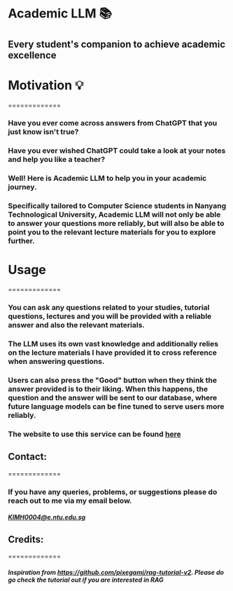 # **Academic LLM** 📚
## Every student's companion to achieve academic excellence

# Motivation 💡
=============
### Have you ever come across answers from ChatGPT that you just know isn't true? 
### Have you ever wished ChatGPT could take a look at your notes and help you like a teacher?
### Well! Here is **Academic LLM** to help you in your academic journey. 
### Specifically tailored to Computer Science students in Nanyang Technological University, Academic LLM will not only be able to answer your questions more reliably, but will also be able to point you to the relevant lecture materials for you to explore further. 

# Usage 
=============
### You can ask any questions related to your studies, tutorial questions, lectures and you will be provided with a reliable answer and also the relevant materials.
### The LLM uses its own vast knowledge and additionally relies on the lecture materials I have provided it to cross reference when answering questions.
### Users can also press the "Good" button when they think the answer provided is to their liking. When this happens, the question and the answer will be sent to our database, where future language models can be fine tuned to serve users more reliably.
### The website to use this service can be found [here](https://academicllm.streamlit.app/)

## Contact:
=============
### If you have any queries, problems, or suggestions please do reach out to me via my email below.
##### KIMH0004@e.ntu.edu.sg

## Credits:
=============
##### Inspiration from https://github.com/pixegami/rag-tutorial-v2. Please do go check the tutorial out if you are interested in RAG